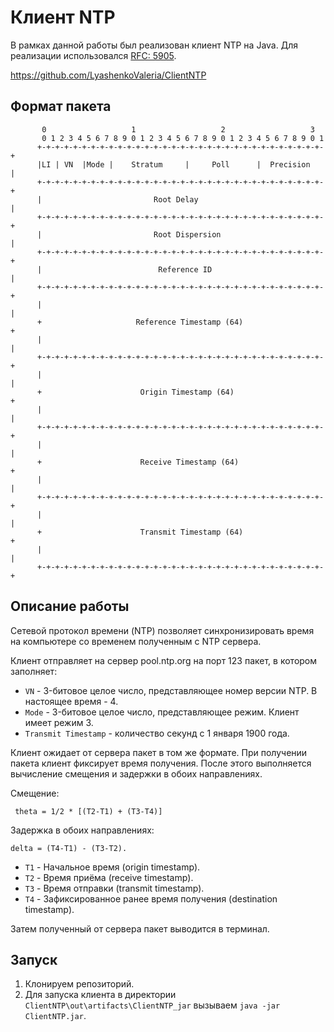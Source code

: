 # Клиент NTP
В рамках данной работы был реализован клиент NTP на Java.
Для реализации использовался [RFC: 5905](https://datatracker.ietf.org/doc/html/rfc5905).

https://github.com/LyashenkoValeria/ClientNTP

## Формат пакета
```
       0                   1                   2                   3
       0 1 2 3 4 5 6 7 8 9 0 1 2 3 4 5 6 7 8 9 0 1 2 3 4 5 6 7 8 9 0 1
      +-+-+-+-+-+-+-+-+-+-+-+-+-+-+-+-+-+-+-+-+-+-+-+-+-+-+-+-+-+-+-+-+
      |LI | VN  |Mode |    Stratum     |     Poll      |  Precision   |
      +-+-+-+-+-+-+-+-+-+-+-+-+-+-+-+-+-+-+-+-+-+-+-+-+-+-+-+-+-+-+-+-+
      |                         Root Delay                            |
      +-+-+-+-+-+-+-+-+-+-+-+-+-+-+-+-+-+-+-+-+-+-+-+-+-+-+-+-+-+-+-+-+
      |                         Root Dispersion                       |
      +-+-+-+-+-+-+-+-+-+-+-+-+-+-+-+-+-+-+-+-+-+-+-+-+-+-+-+-+-+-+-+-+
      |                          Reference ID                         |
      +-+-+-+-+-+-+-+-+-+-+-+-+-+-+-+-+-+-+-+-+-+-+-+-+-+-+-+-+-+-+-+-+
      |                                                               |
      +                     Reference Timestamp (64)                  +
      |                                                               |
      +-+-+-+-+-+-+-+-+-+-+-+-+-+-+-+-+-+-+-+-+-+-+-+-+-+-+-+-+-+-+-+-+
      |                                                               |
      +                      Origin Timestamp (64)                    +
      |                                                               |
      +-+-+-+-+-+-+-+-+-+-+-+-+-+-+-+-+-+-+-+-+-+-+-+-+-+-+-+-+-+-+-+-+
      |                                                               |
      +                      Receive Timestamp (64)                   +
      |                                                               |
      +-+-+-+-+-+-+-+-+-+-+-+-+-+-+-+-+-+-+-+-+-+-+-+-+-+-+-+-+-+-+-+-+
      |                                                               |
      +                      Transmit Timestamp (64)                  +
      |                                                               |
      +-+-+-+-+-+-+-+-+-+-+-+-+-+-+-+-+-+-+-+-+-+-+-+-+-+-+-+-+-+-+-+-+
```
## Описание работы
Сетевой протокол времени (NTP) позволяет синхронизировать время на компьютере 
со временем полученным с NTP сервера. 

Клиент отправляет на сервер pool.ntp.org на порт 123 пакет, в котором заполняет:
+ `VN` - 3-битовое целое число, представляющее номер версии NTP. В настоящее время - 4. 
+ `Mode` - 3-битовое целое число, представляющее режим. Клиент имеет режим 3.
+ `Transmit Timestamp` - количество секунд с 1 января 1900 года.

Клиент ожидает от сервера пакет в том же формате. 
При получении пакета клиент фиксирует время получения. 
После этого выполняется вычисление смещения и задержки в обоих направлениях.

Смещение:
```
 theta = 1/2 * [(T2-T1) + (T3-T4)]
```
Задержка в обоих направлениях:
```
delta = (T4-T1) - (T3-T2).
```
+ `T1` - Начальное время (origin timestamp). 
+ `T2` - Время приёма (receive timestamp).
+ `T3` - Время отправки (transmit timestamp).
+ `T4` - Зафиксированное ранее время получения (destination timestamp).

Затем полученный от сервера пакет выводится в терминал.

## Запуск
1. Клонируем репозиторий. 
2. Для запуска клиента в директории `ClientNTP\out\artifacts\ClientNTP_jar` вызываем 
   `java -jar ClientNTP.jar`.